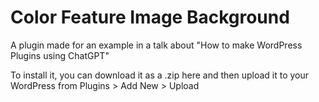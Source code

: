 # Color Feature Image Background
A plugin made for an example in a talk about "How to make WordPress Plugins using ChatGPT"

To install it, you can download it as a .zip here and then upload it to your WordPress from Plugins > Add New > Upload 
